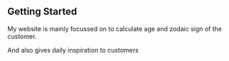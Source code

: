 ## Getting Started

My website is mainly focussed on to calculate age and zodaic sign of the customer.

And also gives daily inspiration to customers